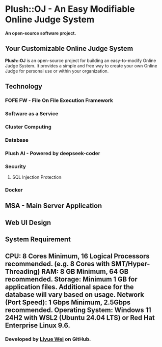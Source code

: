 # Plush::OJ - An Easy Modifiable Online Judge System
**An open-source software project.**

## Your Customizable Online Judge System
**Plush::OJ** is an open-source project for building an easy-to-modify Online Judge System. It provides a simple and free way to create your own Online Judge for personal use or within your organization.

## Technology

### FOFE FW - File On File Execution Framework

### Software as a Service 

### Cluster Computing

### Database

### Plush AI - Powered by deepseek-coder

### Security
1. SQL Injection Protection

### Docker

## MSA - Main Server Application

## Web UI Design

## System Requirement
**CPU**: 8 Cores Minimum, 16 Logical Processors recommended. (e.g. 8 Cores with SMT/Hyper-Threading) 
**RAM**: 8 GB Minimum, 64 GB recommended.
**Storage**: Minimum 1 GB for application files. Additional space for the database will vary based on usage.
**Network (Port Speed)**: 1 Gbps Minimum, 2.5Gbps recommended.
**Operating System**: Windows 11 24H2 with WSL2 (Ubuntu 24.04 LTS) or Red Hat Enterprise Linux 9.6.
---
### Developed by [Liyue Wei](https://github.com/Liyue-Wei) on GitHub.
